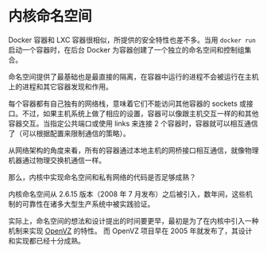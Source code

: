 # 内核命名空间

Docker 容器和 LXC 容器很相似，所提供的安全特性也差不多。当用 `docker run` 启动一个容器时，在后台 Docker 为容器创建了一个独立的命名空间和控制组集合。

命名空间提供了最基础也是最直接的隔离，在容器中运行的进程不会被运行在主机上的进程和其它容器发现和作用。

每个容器都有自己独有的网络栈，意味着它们不能访问其他容器的 sockets 或接口。不过，如果主机系统上做了相应的设置，容器可以像跟主机交互一样的和其他容器交互。当指定公共端口或使用 links 来连接 2 个容器时，容器就可以相互通信了（可以根据配置来限制通信的策略）。

从网络架构的角度来看，所有的容器通过本地主机的网桥接口相互通信，就像物理机器通过物理交换机通信一样。

那么，内核中实现命名空间和私有网络的代码是否足够成熟？

内核命名空间从 2.6.15 版本（2008 年 7 月发布）之后被引入，数年间，这些机制的可靠性在诸多大型生产系统中被实践验证。

实际上，命名空间的想法和设计提出的时间要更早，最初是为了在内核中引入一种机制来实现 [OpenVZ](https://en.wikipedia.org/wiki/OpenVZ) 的特性。 而 OpenVZ 项目早在 2005 年就发布了，其设计和实现都已经十分成熟。

